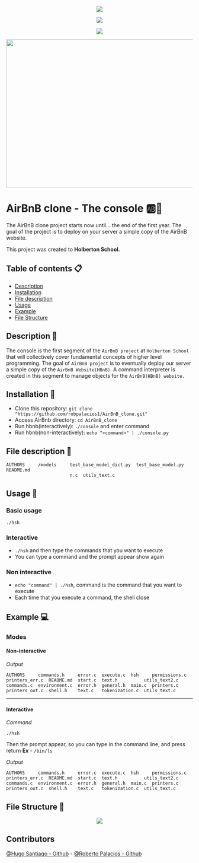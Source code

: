 <p align="center"><img src= "https://i.imgur.com/pPylOWm.png"/></p>
<p align="center"><img src= "https://i.imgur.com/g6EWbCf.png"/></p>
<p align="center"><img src= "https://i.imgur.com/oRxrmyJ.png"/></p>
<p align="center"><img src= "https://media.itsnicethat.com/original_images/563b97a87fa44cff9d001760.gif" width="600" height="400"/></p>


# AirBnB clone - The console :ab::rocket:
The AirBnB clone project starts now until… the end of the first year. The goal of the project is to deploy on your server a simple copy of the AirBnB website. 

This project was created to **Holberton School.**

## Table of contents :clipboard:

 - [Description](https://github.com/robpalacios1/AirBnB_clone/#description-triangular_ruler)
 - [Installation](https://github.com/robpalacios1/AirBnB_clone/#installation-floppy_disk)
 - [File description](https://github.com/robpalacios1/AirBnB_clone/blob/master/README.md#file-description-file_folder)
 - [Usage](https://github.com/davixcky/simple_shell#usage-hammer)
 - [Example](https://github.com/davixcky/simple_shell#example-computer)
 - [File Structure](https://github.com/davixcky/simple_shell#file-structure-file_folder)

## Description :triangular_ruler:

The console is the first segment of the `AirBnB project` at `Holberton School` that will collectively cover fundamental concepts of higher level programming. The goal of `AirBnB project` is to eventually deploy our server a simple copy of the `AirBnB Website(HBnB)`. A command interpreter is created in this segment to manage objects for the `AirBnB(HBnB) website.`

## Installation :floppy_disk:
 - Clone this repository: `git clone "https://github.com/robpalacios1/AirBnB_clone.git"`
 - Access AirBnb directory: `cd AirBnB_clone`
 - Run hbnb(interactively): `./console` and enter command
 - Run hbnb(non-interactively): `echo "<command>" | ./console.py`
 
## File description :file_folder: 
```
AUTHORS     /models     test_base_model_dict.py  test_base_model.py   README.md          
                        n.c  utils_text.c
```

## Usage :hammer:

### Basic usage
`./hsh`

### Interactive

 - `./hsh` and then type the commands that you want to execute
 - You can type a command and the prompt appear show again

### Non interactive 

 - `echo "command" | ./hsh`, command is the command that you want to execute
 - Each time that you execute a command, the shell close

## Example :computer:

### Modes

#### Non-interactive

*Output*
```
AUTHORS     commands.h     error.c  execute.c  hsh     permissions.c  printers_err.c  README.md  start.c  text.h          utils_text2.c
commands.c  environment.c  error.h  general.h  main.c  printers.c     printers_out.c  shell.h    text.c   tokenization.c  utils_text.c
```
<hr>

#### Interactive
*Command*
```
./hsh
```
Then the prompt appear, so you can type in the command line, and press return
**Ex** - `/bin/ls`

*Output*
```
AUTHORS     commands.h     error.c  execute.c  hsh     permissions.c  printers_err.c  README.md  start.c  text.h          utils_text2.c
commands.c  environment.c  error.h  general.h  main.c  printers.c     printers_out.c  shell.h    text.c   tokenization.c  utils_text.c
```

## File Structure :file_folder:

<p align="center"> 
<img src = "hhttps://i.imgur.com/c5lYRnU.png" />
</p>

## Contributors  
[@Hugo Santiago - Github](https://github.com/hfsantiago) - [@Roberto Palacios - Github](https://github.com/robpalacios1) 
